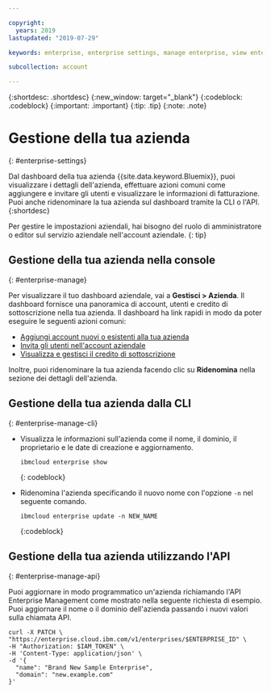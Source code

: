 ```yaml
---

copyright:
  years: 2019
lastupdated: "2019-07-29"

keywords: enterprise, enterprise settings, manage enterprise, view enterprise, rename enterprise

subcollection: account

---
```


{:shortdesc: .shortdesc}
{:new_window: target="_blank"}
{:codeblock: .codeblock}
{:important: .important}
{:tip: .tip}
{:note: .note}

# Gestione della tua azienda
{: #enterprise-settings}

Dal dashboard della tua azienda {{site.data.keyword.Bluemix}}, puoi visualizzare i dettagli dell'azienda, effettuare azioni comuni come aggiungere e invitare gli utenti e visualizzare le informazioni di fatturazione. Puoi anche ridenominare la tua azienda sul dashboard tramite la CLI o l'API.
{:shortdesc}

Per gestire le impostazioni aziendali, hai bisogno del ruolo di amministratore o editor sul servizio aziendale nell'account aziendale.
{: tip}

## Gestione della tua azienda nella console
{: #enterprise-manage}

Per visualizzare il tuo dashboard aziendale, vai a **Gestisci > Azienda**. Il dashboard fornisce una panoramica di account, utenti e credito di sottoscrizione nella tua azienda. Il dashboard ha link rapidi in modo da poter eseguire le seguenti azioni comuni:
   * [Aggiungi account nuovi o esistenti alla tua azienda](/docs/account?topic=account-enterprise-add)
   * [Invita gli utenti nell'account aziendale](/docs/iam?topic=iam-iamuserinv)
   * [Visualizza e gestisci il credito di sottoscrizione](/docs/billing-usage?topic=billing-usage-subscriptions)

Inoltre, puoi ridenominare la tua azienda facendo clic su **Ridenomina** nella sezione dei dettagli dell'azienda.

## Gestione della tua azienda dalla CLI
{: #enterprise-manage-cli}

* Visualizza le informazioni sull'azienda come il nome, il dominio, il proprietario e le date di creazione e aggiornamento.

  ```
  ibmcloud enterprise show
  ```
  {: codeblock}
* Ridenomina l'azienda specificando il nuovo nome con l'opzione `-n` nel seguente comando.

   ```
   ibmcloud enterprise update -n NEW_NAME
   ```
   {:codeblock}

## Gestione della tua azienda utilizzando l'API
{: #enterprise-manage-api}

Puoi aggiornare in modo programmatico un'azienda richiamando l'API Enterprise Management come mostrato nella seguente richiesta di esempio. Puoi aggiornare il nome o il dominio dell'azienda passando i nuovi valori sulla chiamata API. <!--For detailed information about the API, see the [Enterprise Management API documentation](https://{DomainName}/apidocs/enterprise-apis/enterprise#update-an-enterprise){: external}.-->

```
curl -X PATCH \
"https://enterprise.cloud.ibm.com/v1/enterprises/$ENTERPRISE_ID" \
-H "Authorization: $IAM_TOKEN" \
-H 'Content-Type: application/json' \
-d '{
  "name": "Brand New Sample Enterprise",
  "domain": "new.example.com"
}'
```

